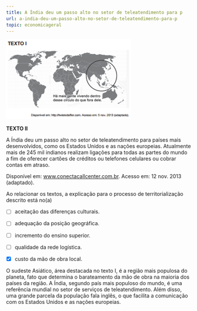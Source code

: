 ```yaml
---
title: A Índia deu um passo alto no setor de teleatendimento para p
url: a-india-deu-um-passo-alto-no-setor-de-teleatendimento-para-p
topic: economicageral
---
```



![](f8423b4b-66d3-53d9-e4dd-3e09b01bc4f9.png)

**TEXTO II**

A Índia deu um passo alto no setor de teleatendimento para países mais desenvolvidos, como os Estados Unidos e as nações europeias. Atualmente mais de 245 mil indianos realizam ligações para todas as partes do mundo a fim de oferecer cartões de créditos ou telefones celulares ou cobrar contas em atraso.

Disponível em: www.conectacallcenter.com.br. Acesso em: 12 nov. 2013 (adaptado).

Ao relacionar os textos, a explicação para o processo de territorialização descrito está no(a)



- [ ] aceitação das diferenças culturais.
- [ ] adequação da posição geográfica.
- [ ] incremento do ensino superior.
- [ ] qualidade da rede logística.
- [x] custo da mão de obra local.


O sudeste Asiático, área destacada no texto I, é a região mais populosa do planeta, fato que determina o barateamento da mão de obra na maioria dos países da região. A Índia, segundo país mais populoso do mundo, é uma referência mundial no setor de serviços de teleatendimento. Além disso, uma grande parcela da população fala inglês, o que facilita a comunicação com os Estados Unidos e as nações europeias.
